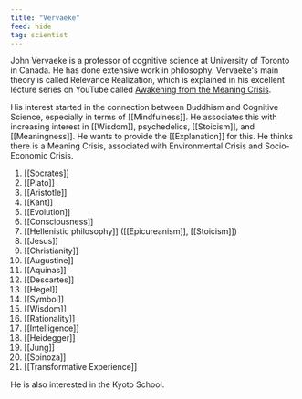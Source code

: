 ```yaml
---
title: "Vervaeke"
feed: hide
tag: scientist
---
```


John Vervaeke is a professor of cognitive science at University of Toronto in Canada. He has done extensive work in philosophy. Vervaeke's main theory is called Relevance Realization, which is explained in his excellent lecture series on YouTube called [Awakening from the Meaning Crisis](https://www.youtube.com/playlist?list=PLND1JCRq8Vuh3f0P5qjrSdb5eC1ZfZwWJ). 

His interest started in the connection between Buddhism and Cognitive Science, especially in terms of [[Mindfulness]]. He associates this with increasing interest in [[Wisdom]], psychedelics, [[Stoicism]], and [[Meaningness]]. He wants to provide the [[Explanation]] for this. He thinks there is a Meaning Crisis, associated with Environmental Crisis and Socio-Economic Crisis. 

1. [[Socrates]]
2. [[Plato]]
3. [[Aristotle]]
4. [[Kant]]
5. [[Evolution]]
6. [[Consciousness]]
7. [[Hellenistic philosophy]] ([[Epicureanism]], [[Stoicism]])
8. [[Jesus]]
9. [[Christianity]]
10. [[Augustine]]
11. [[Aquinas]]
12. [[Descartes]]
13. [[Hegel]]
14. [[Symbol]]
15. [[Wisdom]]
16. [[Rationality]]
17. [[Intelligence]]
18. [[Heidegger]]
19. [[Jung]]
20. [[Spinoza]]
21. [[Transformative Experience]]

He is also interested in the Kyoto School. 